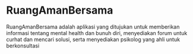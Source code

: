 # RuangAmanBersama
RuangAmanBersama adalah aplikasi yang ditujukan untuk memberikan informasi tentang mental health dan bunuh diri, menyediakan forum untuk curhat dan mencari solusi, serta menyediakan psikolog yang ahli untuk berkonsultasi
